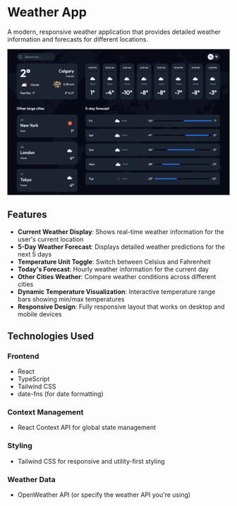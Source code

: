 # Weather App

A modern, responsive weather application that provides detailed weather information and forecasts for different locations.

![app screenshoot](image.png)

## Features

- **Current Weather Display**: Shows real-time weather information for the user's current location
- **5-Day Weather Forecast**: Displays detailed weather predictions for the next 5 days
- **Temperature Unit Toggle**: Switch between Celsius and Fahrenheit
- **Today's Forecast**: Hourly weather information for the current day
- **Other Cities Weather**: Compare weather conditions across different cities
- **Dynamic Temperature Visualization**: Interactive temperature range bars showing min/max temperatures
- **Responsive Design**: Fully responsive layout that works on desktop and mobile devices

## Technologies Used

### Frontend
- React
- TypeScript
- Tailwind CSS
- date-fns (for date formatting)

### Context Management
- React Context API for global state management

### Styling
- Tailwind CSS for responsive and utility-first styling

### Weather Data
- OpenWeather API (or specify the weather API you're using)




